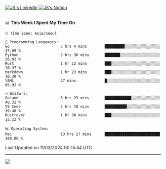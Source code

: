 
[![JS's LinkedIn](https://img.shields.io/badge/LinkedIn-blue?style=for-the-badge&logo=linkedin)](https://www.linkedin.com/in/jaeseung-lee-5a2a32139/) 
[![JS's Notion](https://img.shields.io/badge/Notion-black?style=for-the-badge&logo=notion)](https://bit.ly/ljswiki1) <br><br>
<!-- ![JS's GitHub stats](https://github-readme-stats-lemon-five.vercel.app/api?username=tkxkd0159&hide=contribs,prs,stars,issues&show_icons=true&theme=react&include_all_commits=true)   -->
<!-- ![Top Langs](https://github-readme-stats-lemon-five.vercel.app/api/top-langs/?username=tkxkd0159&layout=compact&hide=jupyter%20notebook,scss,html,css&langs_count=10)  -->


<!--START_SECTION:waka-->
📊 **This Week I Spent My Time On** 

```text
🕑︎ Time Zone: Asia/Seoul

💬 Programming Languages: 
Go                       5 hrs 4 mins        █████████░░░░░░░░░░░░░░░░   37.69 % 
Python                   3 hrs 30 mins       ███████░░░░░░░░░░░░░░░░░░   26.02 % 
Rust                     1 hr 23 mins        ███░░░░░░░░░░░░░░░░░░░░░░   10.37 % 
Markdown                 1 hr 23 mins        ███░░░░░░░░░░░░░░░░░░░░░░   10.30 % 
YAML                     47 mins             █░░░░░░░░░░░░░░░░░░░░░░░░   05.92 % 

🔥 Editors: 
GoLand                   6 hrs 29 mins       ████████████░░░░░░░░░░░░░   48.32 % 
VS Code                  5 hrs 18 mins       ██████████░░░░░░░░░░░░░░░   39.46 % 
Rustrover                1 hr 38 mins        ███░░░░░░░░░░░░░░░░░░░░░░   12.22 % 

💻 Operating System: 
Mac                      13 hrs 27 mins      █████████████████████████   100.00 % 
```


 Last Updated on 11/03/2024 00:15:44 UTC
<!--END_SECTION:waka-->

---
<a href="https://github.com/tkxkd0159/books">
  <img align="center" src="https://github-readme-stats-lemon-five.vercel.app/api/pin/?username=tkxkd0159&repo=books&theme=react" />
</a>

<!---
- 🔭 I’m currently working on ...
- 🌱 I’m currently learning blockchain and distributed network
- 👯 I’m looking to collaborate on ...
- 🤔 I’m looking for help with ...
- 💬 Ask me about ...
- 📫 How to reach me: ...
- 😄 Pronouns: ...
- ⚡ Fun fact: ...
-->
